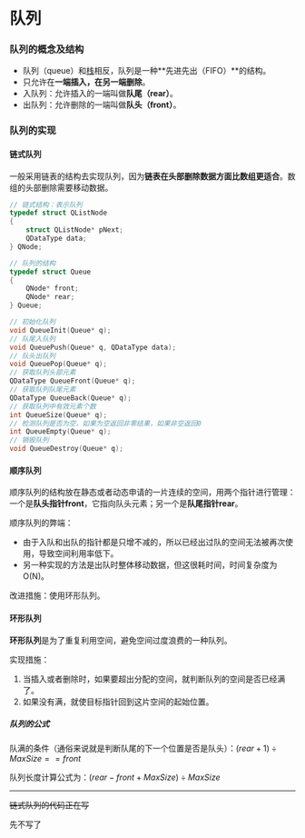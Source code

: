 # 队列

### 队列的概念及结构

* 队列（queue）和[栈](https://blog.hguflyingdog.cloudns.ch/post/zhan-de-xue-xi.html)相反，队列是一种**先进先出（FIFO）**的结构。
* 只允许在**一端插入，在另一端删除**。
* 入队列：允许插入的一端叫做**队尾（rear）**。
* 出队列：允许删除的一端叫做**队头（front）**。

### 队列的实现

#### 链式队列

一般采用链表的结构去实现队列，因为**链表在头部删除数据方面比数组更适合**。数组的头部删除需要移动数据。

```c
// 链式结构：表示队列 
typedef struct QListNode 
{ 
	struct QListNode* pNext; 
	QDataType data; 
} QNode; 

// 队列的结构 
typedef struct Queue 
{ 
	QNode* front; 
	QNode* rear; 
} Queue; 

// 初始化队列 
void QueueInit(Queue* q); 
// 队尾入队列 
void QueuePush(Queue* q, QDataType data); 
// 队头出队列 
void QueuePop(Queue* q); 
// 获取队列头部元素 
QDataType QueueFront(Queue* q); 
// 获取队列队尾元素 
QDataType QueueBack(Queue* q); 
// 获取队列中有效元素个数 
int QueueSize(Queue* q); 
// 检测队列是否为空，如果为空返回非零结果，如果非空返回0 
int QueueEmpty(Queue* q); 
// 销毁队列 
void QueueDestroy(Queue* q);
```

#### 顺序队列

顺序队列的结构放在静态或者动态申请的一片连续的空间，用两个指针进行管理：一个是**队头指针front**，它指向队头元素；另一个是**队尾指针rear**。

顺序队列的弊端：

* 由于入队和出队的指针都是只增不减的，所以已经出过队的空间无法被再次使用，导致空间利用率低下。
* 另一种实现的方法是出队时整体移动数据，但这很耗时间，时间复杂度为O(N)。

改进措施：使用环形队列。

#### 环形队列

**环形队列**是为了重复利用空间，避免空间过度浪费的一种队列。

实现措施：

1. 当插入或者删除时，如果要超出分配的空间，就判断队列的空间是否已经满了。
2. 如果没有满，就使目标指针回到这片空间的起始位置。

##### 队列的公式

队满的条件（通俗来说就是判断队尾的下一个位置是否是队头）：$(rear + 1) \div MaxSize == front$


队列长度计算公式为：$(rear - front + MaxSize) \div MaxSize$

---

~~链式队列的代码正在写~~

先不写了